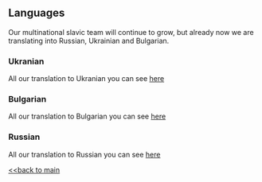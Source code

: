 <!-- Languages -->
## Languages

Our multinational slavic team will continue to grow, but already now we are translating into Russian, Ukrainian and Bulgarian.

### Ukranian
All our translation to Ukranian you can see [here](https://github.com/nq4-net/entrance/languages/blob/main/ukranian.md)

### Bulgarian
All our translation to Bulgarian you can see [here](https://github.com/nq4-net/entrance/languages/blob/main/bulgarian.md)

### Russian
All our translation to Russian you can see [here](https://github.com/nq4-net/entrance/languages/blob/main/russian.md)


[<<back to main](https://github.com/nq4-net/entrance)